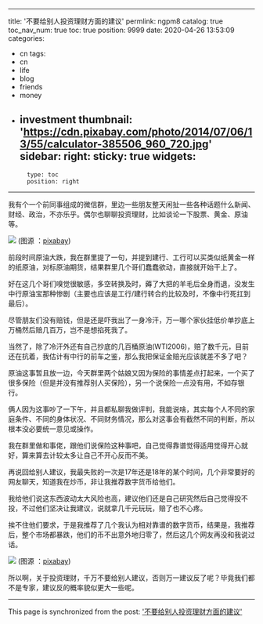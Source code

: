 
---
title: '不要给别人投资理财方面的建议'
permlink: ngpm8
catalog: true
toc_nav_num: true
toc: true
position: 9999
date: 2020-04-26 13:53:09
categories:
- cn
tags:
- cn
- life
- blog
- friends
- money
- investment
thumbnail: 'https://cdn.pixabay.com/photo/2014/07/06/13/55/calculator-385506_960_720.jpg'
sidebar:
    right:
        sticky: true
widgets:
    -
        type: toc
        position: right
---


我有个一个前同事组成的微信群，里边一些朋友整天闲扯一些各种话题什么新闻、财经、政治，不亦乐乎。偶尔也聊聊投资理财，比如谈论一下股票、黄金、原油等。

![](https://cdn.pixabay.com/photo/2014/07/06/13/55/calculator-385506_960_720.jpg)
(图源 ：[pixabay](https://pixabay.com/))

前段时间原油大跌，我在群里提了一句，并提到建行、工行可以买类似纸黄金一样的纸原油，对标原油期货，结果群里几个哥们蠢蠢欲动，直接就开始干上了。

好在这几个哥们嗅觉很敏感，多空转换及时，薅了大把的羊毛后全身而退，没发生中行原油宝那种惨剧（主要也应该是工行/建行转合约比较及时，不像中行死扛到最后）。

尽管朋友们没有赔钱，但是还是吓我出了一身冷汗，万一哪个家伙挂低价单抄底上万桶然后赔几百万，岂不是想掐死我了。

当然了，除了冷汗外还有自己抄底的几百桶原油(WTI2006)，赔了数千元，目前还在抗着，我估计有中行的前车之鉴，那么我把保证金赔光应该就差不多了吧？

原油这事暂且放一边，今天群里两个姑娘又因为保险的事情差点打起来，一个买了很多保险（但是并没有推荐别人买保险），另一个说保险一点没有用，不如存银行。

俩人因为这事吵了一下午，并且都私聊我做评判，我能说啥，其实每个人不同的家庭条件、不同的身体状况、不同财务情况，那么对这事会有截然不同的判断，所以根本没必要统一意见或操作。

我在群里做和事佬，跟他们说保险这种事吧，自己觉得靠谱觉得适用觉得开心就好，算来算去计较太多让自己不开心反而不美。

再说回给别人建议，我最失败的一次是17年还是18年的某个时间，几个非常要好的网友聊天，知道我在炒币，非让我推荐数字货币给他们。

我给他们说这东西波动太大风险也高，建议他们还是自己研究然后自己觉得投不投，不过他们坚决让我建议，说就拿几千元玩玩，赔了也不心疼。

挨不住他们要求，于是我推荐了几个我认为相对靠谱的数字货币，结果是，我推荐后，整个市场都暴跌，他们的币不出意外地归零了，然后这几个网友再没和我说过话。

![](https://cdn.pixabay.com/photo/2018/02/02/13/17/the-dollar-3125419_960_720.jpg)
(图源 ：[pixabay](https://pixabay.com/))

所以啊，关于投资理财，千万不要给别人建议，否则万一建议反了呢？毕竟我们都不是专家，建议反的概率貌似更大一些呢。

- - -

This page is synchronized from the post: ['不要给别人投资理财方面的建议'](https://steemit.com/@oflyhigh/ngpm8)
